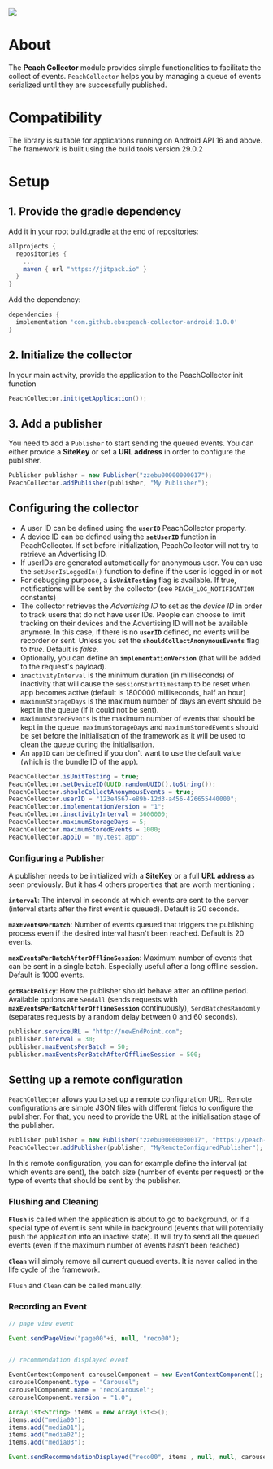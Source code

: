 
[![](https://jitpack.io/v/ebu/peach-collector-android.svg)](https://jitpack.io/#ebu/peach-collector-android)
# About

The **Peach Collector** module provides simple functionalities to facilitate the collect of events. `PeachCollector` helps you by managing a queue of events serialized until they are successfully published.

# Compatibility

The library is suitable for applications running on Android API 16 and above. The framework is built using the build tools version 29.0.2

# Setup
## 1. Provide the gradle dependency
Add it in your root build.gradle at the end of repositories:
```gradle
allprojects {
  repositories {
    ...
    maven { url "https://jitpack.io" }
  }
}
```
Add the dependency:
```gradle
dependencies {
  implementation 'com.github.ebu:peach-collector-android:1.0.0'
}
```

## 2. Initialize the collector
In your main activity, provide the application to the PeachCollector init function
```java
PeachCollector.init(getApplication());
```

## 3. Add a publisher
You need to add a `Publisher` to start sending the queued events.
You can either provide a __SiteKey__ or set a __URL address__ in order to configure the publisher.
```java
Publisher publisher = new Publisher("zzebu00000000017");
PeachCollector.addPublisher(publisher, "My Publisher");
```

## Configuring the collector

- A user ID can be defined using the **`userID`** PeachCollector property.
- A device ID can be defined using the **`setUserID`** function in PeachCollector. If set before initialization, PeachCollector will not try to retrieve an Advertising ID.
- If userIDs are generated automatically for anonymous user. You can use the `setUserIsLoggedIn()` function to define if the user is logged in or not
- For debugging purpose, a **`isUnitTesting`** flag is available. If true, notifications will be sent by the collector (see `PEACH_LOG_NOTIFICATION` constants)
- The collector retrieves the *Advertising ID* to set as the *device ID* in order to track users that do not have user IDs. People can choose to limit tracking on their devices and the Advertising ID will not be available anymore. In this case, if there is no **`userID`** defined, no events will be recorder or sent. Unless you set the **`shouldCollectAnonymousEvents`** flag to *true*. Default is *false*.
- Optionally, you can define an **`implementationVersion`** (that will be added to the request's payload).
- `inactivityInterval` is the minimum duration (in milliseconds) of inactivity that will cause the `sessionStartTimestamp` to be reset when app becomes active (default is 1800000 milliseconds, half an hour)
- `maximumStorageDays` is the maximum number of days an event should be kept in the queue (if it could not be sent).
- `maximumStoredEvents` is the maximum number of events that should be kept in the queue. 
`maximumStorageDays` and `maximumStoredEvents` should be set before the initialisation of the framework as it will be used to clean the queue during the initialisation.
- An `appID` can be defined if you don't want to use the default value (which is the bundle ID of the app).
```java
PeachCollector.isUnitTesting = true;
PeachCollector.setDeviceID(UUID.randomUUID().toString());
PeachCollector.shouldCollectAnonymousEvents = true;
PeachCollector.userID = "123e4567-e89b-12d3-a456-426655440000";
PeachCollector.implementationVersion = "1";
PeachCollector.inactivityInterval = 3600000;
PeachCollector.maximumStorageDays = 5;
PeachCollector.maximumStoredEvents = 1000;
PeachCollector.appID = "my.test.app";
```

### Configuring a Publisher
A publisher needs to be initialized with a __SiteKey__ or a full __URL address__ as seen previously.
But it has 4 others properties that are worth mentioning :

**`interval`**: The interval in seconds at which events are sent to the server (interval starts after the first event is queued). Default is 20 seconds.

**`maxEventsPerBatch`**: Number of events queued that triggers the publishing process even if the desired interval hasn't been reached. Default is 20 events.

**`maxEventsPerBatchAfterOfflineSession`**: Maximum number of events that can be sent in a single batch. Especially useful after a long offline session. Default is 1000 events.

**`gotBackPolicy`**: How the publisher should behave after an offline period. Available options are `SendAll` (sends requests with **`maxEventsPerBatchAfterOfflineSession`** continuously), `SendBatchesRandomly` (separates requests by a random delay between 0 and 60 seconds).

```java
publisher.serviceURL = "http://newEndPoint.com";
publisher.interval = 30;  
publisher.maxEventsPerBatch = 50;
publisher.maxEventsPerBatchAfterOfflineSession = 500;
```

## Setting up a remote configuration
`PeachCollector` allows you to set up a remote configuration URL. Remote configurations are simple JSON files with different fields to configure the publisher. For that, you need to provide the URL at the initialisation stage of the publisher.

```java
Publisher publisher = new Publisher("zzebu00000000017", "https://peach-bucket.ebu.io/zzebu/config-test.json");
PeachCollector.addPublisher(publisher, "MyRemoteConfiguredPublisher");
```

In this remote configuration, you can for example define the interval (at which events are sent), the batch size (number of events per request) or the type of events that should be sent by the publisher.


### Flushing and Cleaning

**`Flush`** is called when the application is about to go to background, or if a special type of event is sent while in background (events that will potentially push the application into an inactive state). It will try to send all the queued events (even if the maximum number of events hasn't been reached)

**`Clean`** will simply remove all current queued events. It is never called in the life cycle of the framework.

`Flush` and `Clean` can be called manually.


### Recording an Event

```java
// page view event

Event.sendPageView("page00"+i, null, "reco00");


// recommendation displayed event

EventContextComponent carouselComponent = new EventContextComponent();  
carouselComponent.type = "Carousel";  
carouselComponent.name = "recoCarousel";  
carouselComponent.version = "1.0";  

ArrayList<String> items = new ArrayList<>();  
items.add("media00");  
items.add("media01");  
items.add("media02");  
items.add("media03");  

Event.sendRecommendationDisplayed("reco00", items , null, null, carouselComponent);

```
